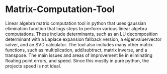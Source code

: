 # Matrix-Computation-Tool
Linear algebra matrix computation tool in python that uses gaussian elimination function that logs steps to perform various linear algebra computations. These include determinants, such as an LU decomposition determinant with a Laplace expansion fallback version, a eigenvalue/vector solver, and an SVD calculator. The tool also includes many other matrix functions, such as multiplication, add/subtract, matrix inverse, and a transpose. The main issues and areas of improvement lie in eliminating floating point errors, and speed. Since this mostly in pure python, the projects speed is not ideal. 
